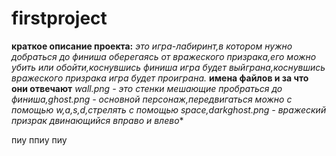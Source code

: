 # firstproject
**краткое описание проекта:** *это игра-лабиринт,в котором нужно добраться до финиша оберегаясь от вражеского призрака,его можно убить или обойти,коснувшись финиша игра будет выйграна,коснувшись вражеского призрака игра будет проиграна.*
**имена файлов и за что они отвечают** *wall.png - это стенки мешающие пробраться до финиша,ghost.png - основной персонаж,передвигаться можно с помощью w,a,s,d,стрелять с помощью space,darkghost.png - вражеский призрак двинающийся вправо и влево** 

пиу ппиу пиу